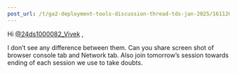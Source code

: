```yaml
---
post_url: /t/ga2-deployment-tools-discussion-thread-tds-jan-2025/161120/117
---
```

Hi [@24ds1000082\_Vivek](/u/24ds1000082_vivek) ,

I don’t see any difference between them. Can you share screen shot of browser console tab and Network tab. Also join tomorrow’s session towards ending of each session we use to take doubts.
